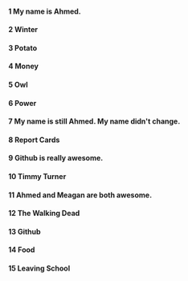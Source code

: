 #### 1 My name is Ahmed.
#### 2 Winter
#### 3 Potato
#### 4 Money
#### 5 Owl 
#### 6 Power
#### 7 My name is still Ahmed. My name didn't change.
#### 8 Report Cards
#### 9 Github is really awesome.
#### 10 Timmy Turner
#### 11 Ahmed and Meagan are both awesome.
#### 12 The Walking Dead
#### 13 Github  
#### 14 Food
#### 15 Leaving School